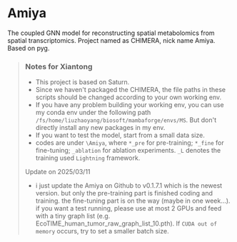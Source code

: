 # Amiya
The coupled GNN model for reconstructing spatial metabolomics from spatial transcriptomics. Project named as CHIMERA, nick name Amiya. Based on pyg.


> ### Notes for Xiantong
> - This project is based on Saturn.
> - Since we haven't packaged the CHIMERA, the file paths in these scripts should be changed according to your own working env.
> - If you have any problem building your working env, you can use my conda env under the following path `/fs/home/liuzhaoyang/biosoft/mambaforge/envs/MS`. But don't directly install any new packages in my env.
> - If you want to test the model, start from a small data size.
> - codes are under `\Amiya`, where `*_pre` for pre-training; `*_fine` for fine-tuning; `_ablation` for ablation experiments. `_L` denotes the training used `Lightning` framework.
>
> Update on 2025/03/11
> - i just update the Amiya on Github to v0.1.7.1 which is the newest version. but only the pre-training part is finished coding and training. the fine-tuning part is on the way (maybe in one week...). if you want a test running, please use at most 2 GPUs and feed with a tiny graph list (e.g. EcoTIME_human_tumor_raw_graph_list_10.pth). If `CUDA out of memory` occurs, try to set a smaller batch size.
